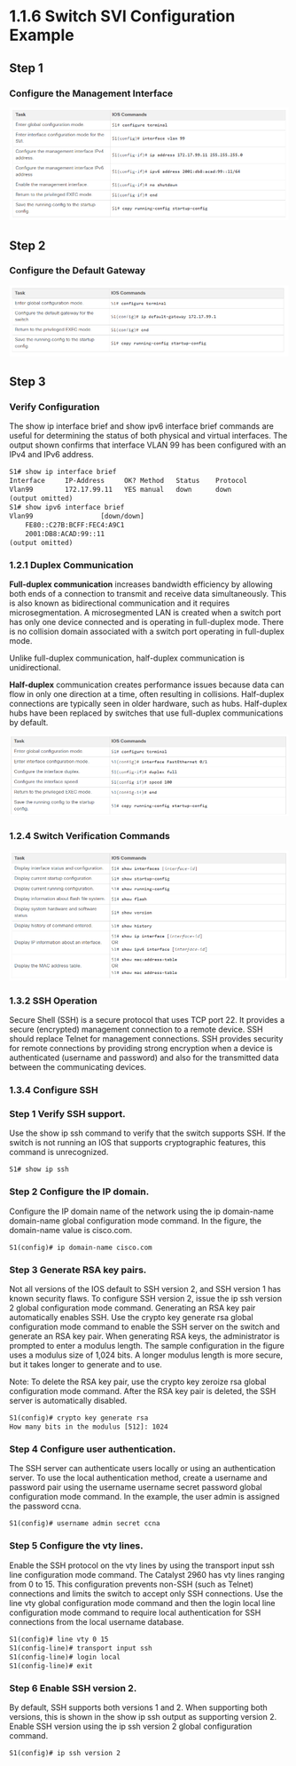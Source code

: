 # 1.1.6 Switch SVI Configuration Example

## Step 1

### Configure the Management Interface

![step1.png](step1.png)

## Step 2

### Configure the Default Gateway

![step2](step2.png)

## Step 3

### Verify Configuration

The show ip interface brief and show ipv6 interface brief commands are useful for determining the status of both physical and virtual interfaces. The output shown confirms that interface VLAN 99 has been configured with an IPv4 and IPv6 address.

```
S1# show ip interface brief
Interface     IP-Address     OK? Method   Status    Protocol
Vlan99        172.17.99.11   YES manual   down      down
(output omitted)
S1# show ipv6 interface brief
Vlan99                 [down/down]
    FE80::C27B:BCFF:FEC4:A9C1
    2001:DB8:ACAD:99::11
(output omitted)
```

### 1.2.1 Duplex Communication

**Full-duplex communication** increases bandwidth efficiency by allowing both ends of a connection to transmit and receive data simultaneously. This is also known as bidirectional communication and it requires microsegmentation. A microsegmented LAN is created when a switch port has only one device connected and is operating in full-duplex mode. There is no collision domain associated with a switch port operating in full-duplex mode.

Unlike full-duplex communication, half-duplex communication is unidirectional. 

**Half-duplex** communication creates performance issues because data can flow in only one direction at a time, often resulting in collisions. Half-duplex connections are typically seen in older hardware, such as hubs. Half-duplex hubs have been replaced by switches that use full-duplex communications by default.

![duplex](duiplex.png)

### 1.2.4 Switch Verification Commands

![verification](verification.png)


### 1.3.2 SSH Operation

Secure Shell (SSH) is a secure protocol that uses TCP port 22. It provides a secure (encrypted) management connection to a remote device. SSH should replace Telnet for management connections. SSH provides security for remote connections by providing strong encryption when a device is authenticated (username and password) and also for the transmitted data between the communicating devices.

### 1.3.4 Configure SSH

### Step 1 Verify SSH support.

Use the show ip ssh command to verify that the switch supports SSH. If the switch is not running an IOS that supports cryptographic features, this command is unrecognized.
```
S1# show ip ssh
```

### Step 2 Configure the IP domain.

Configure the IP domain name of the network using the ip domain-name domain-name global configuration mode command. In the figure, the domain-name value is cisco.com.
```
S1(config)# ip domain-name cisco.com
```

### Step 3 Generate RSA key pairs.

Not all versions of the IOS default to SSH version 2, and SSH version 1 has known security flaws. To configure SSH version 2, issue the ip ssh version 2 global configuration mode command. Generating an RSA key pair automatically enables SSH. Use the crypto key generate rsa global configuration mode command to enable the SSH server on the switch and generate an RSA key pair. When generating RSA keys, the administrator is prompted to enter a modulus length. The sample configuration in the figure uses a modulus size of 1,024 bits. A longer modulus length is more secure, but it takes longer to generate and to use.

Note: To delete the RSA key pair, use the crypto key zeroize rsa global configuration mode command. After the RSA key pair is deleted, the SSH server is automatically disabled.
```
S1(config)# crypto key generate rsa
How many bits in the modulus [512]: 1024
```

### Step 4 Configure user authentication.

The SSH server can authenticate users locally or using an authentication server. To use the local authentication method, create a username and password pair using the username username secret password global configuration mode command. In the example, the user admin is assigned the password ccna.

```
S1(config)# username admin secret ccna
```

### Step 5 Configure the vty lines.


Enable the SSH protocol on the vty lines by using the transport input ssh line configuration mode command. The Catalyst 2960 has vty lines ranging from 0 to 15. This configuration prevents non-SSH (such as Telnet) connections and limits the switch to accept only SSH connections. Use the line vty global configuration mode command and then the login local line configuration mode command to require local authentication for SSH connections from the local username database.
```
S1(config)# line vty 0 15
S1(config-line)# transport input ssh
S1(config-line)# login local
S1(config-line)# exit
```

### Step 6 Enable SSH version 2.

By default, SSH supports both versions 1 and 2. When supporting both versions, this is shown in the show ip ssh output as supporting version 2. Enable SSH version using the ip ssh version 2 global configuration command.
```
S1(config)# ip ssh version 2
```

